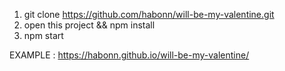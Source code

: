 1. git clone https://github.com/habonn/will-be-my-valentine.git
2. open this project && npm install
3. npm start



EXAMPLE : https://habonn.github.io/will-be-my-valentine/
